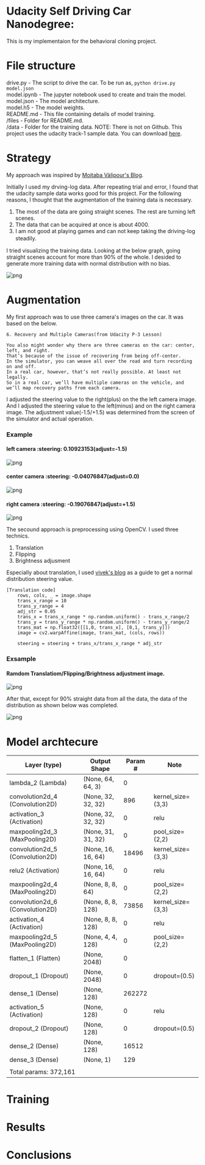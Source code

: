 # Udacity Self Driving Car Nanodegree:
This is my implementaion for the behavioral cloning project.

# File structure

drive.py - The script to drive the car. To be run as, ```python drive.py model.json```    
model.ipynb - The jupyter notebook used to create and train the model.     
model.json - The model architecture.    
model.h5 - The model weights.    
README.md - This file containing details of model training.    
/files - Folder for README.md.    
/data -  Folder for the training data. NOTE: There is not on Github. This project uses the udacity track-1 sample data. You can download [here]( https://d17h27t6h515a5.cloudfront.net/topher/2016/December/584f6edd_data/data.zip).   

# Strategy

My approach was inspired by [Mojtaba Vàlipour's Blog](https://medium.com/@ValipourMojtaba/my-approach-for-project-3-2545578a9319#.40pxekkl8).

Initially I used my drving-log data. After repeating trial and error, I found that the udacity sample data works good for this project. For the following reasons, I thought that the augmentation of the training data is necessary.

1. The most of the data are going straight scenes. The rest are turning left scenes. 
2. The data that can be acquired at once is about 4000.
3. I am not good at playing games and can not keep taking the driving-log steadily.　

I tried visualizing the training data. Looking at the below graph, going straight scenes account for more than 90% of the whole. I desided to generate more training data with normal distribution with no bias. 

![png](files/raw_steering.png)

# Augmentation

My first approach was to use three camera's images on the car. 
It was based on the below.

~~~~
6. Recovery and Multiple Cameras(from Udacity P-3 Lesson)

You also might wonder why there are three cameras on the car: center, left, and right.
That’s because of the issue of recovering from being off-center.
In the simulator, you can weave all over the road and turn recording on and off. 
In a real car, however, that’s not really possible. At least not legally.
So in a real car, we’ll have multiple cameras on the vehicle, and we’ll map recovery paths from each camera.
~~~~

I adjusted the steering value to the right(plus) on the the left camera image. And I adjusted the steering value to the left(minus) and on the right camera image. The adjustment value(-1.5/+1.5) was determined from the screen of the simulator and actual operation.

### Example
#### left camera :steering: 0.10923153(adjust=-1.5)
![png](files/left.png)

#### center camera :steering: -0.04076847(adjust=0.0)
![png](files/center.png)

#### right camera :steering: -0.19076847(adjust=+1.5)
![png](files/right.png)

The secound approach is preprocessing using OpenCV. I used three technics.

1. Translation
2. Flipping 
3. Brightness adjusment

Especially about translation, I used [vivek's blog](https://chatbotslife.com/using-augmentation-to-mimic-human-driving-496b569760a9#.cwnuen1pg) as a guide to get a normal distribution steering value. 

~~~~
[Translation code]
    rows, cols, _ = image.shape
    trans_x_range = 10
    trans_y_range = 4
    adj_str = 0.05
    trans_x = trans_x_range * np.random.uniform() - trans_x_range/2
    trans_y = trans_y_range * np.random.uniform() - trans_y_range/2
    trans_mat = np.float32([[1,0, trans_x], [0,1, trans_y]])
    image = cv2.warpAffine(image, trans_mat, (cols, rows))
    
    steering = steering + trans_x/trans_x_range * adj_str
~~~~

### Exsample
#### Ramdom Translatiom/Flipping/Brightness adjustment image.
![png](files/augment_image.png)

After that, except for 90% straight data from all the data, the data of the distribution as shown below was completed.

![png](files/gene_steering.png)

# Model archtecure

|Layer (type)                     |Output Shape          |Param #     |Note                          |   
|---------------------------------|----------------------|------------|------------------------------|
|lambda_2 (Lambda)                |(None, 64, 64, 3)     |0           |                              |             
|convolution2d_4 (Convolution2D)  |(None, 32, 32, 32)    |896         |kernel_size=(3,3)             |   
|activation_3 (Activation)        |(None, 32, 32, 32)    |0           |relu                          |   
|maxpooling2d_3 (MaxPooling2D)    |(None, 31, 31, 32)    |0           |pool_size=(2,2)               |   
|convolution2d_5 (Convolution2D)  |(None, 16, 16, 64)    |18496       |kernel_size=(3,3)             |   
|relu2 (Activation)               |(None, 16, 16, 64)    |0           |relu                          |   
|maxpooling2d_4 (MaxPooling2D)    |(None, 8, 8, 64)      |0           |pool_size=(2,2)               |   
|convolution2d_6 (Convolution2D)  |(None, 8, 8, 128)     |73856       |kernel_size=(3,3)             |   
|activation_4 (Activation)        |(None, 8, 8, 128)     |0           |relu                          |   
|maxpooling2d_5 (MaxPooling2D)    |(None, 4, 4, 128)     |0           |pool_size=(2,2)               |      
|flatten_1 (Flatten)              |(None, 2048)          |0           |                              |   
|dropout_1 (Dropout)              |(None, 2048)          |0           |dropout=(0.5)                 |   
|dense_1 (Dense)                  |(None, 128)           |262272      |                              |   
|activation_5 (Activation)        |(None, 128)           |0           |relu                          |   
|dropout_2 (Dropout)              |(None, 128)           |0           |dropout=(0.5)                 |   
|dense_2 (Dense)                  |(None, 128)           |16512       |                              |   
|dense_3 (Dense)                  |(None, 1)             |129         |                              |   
||||
|Total params: 372,161

# Training 
# Results
# Conclusions
